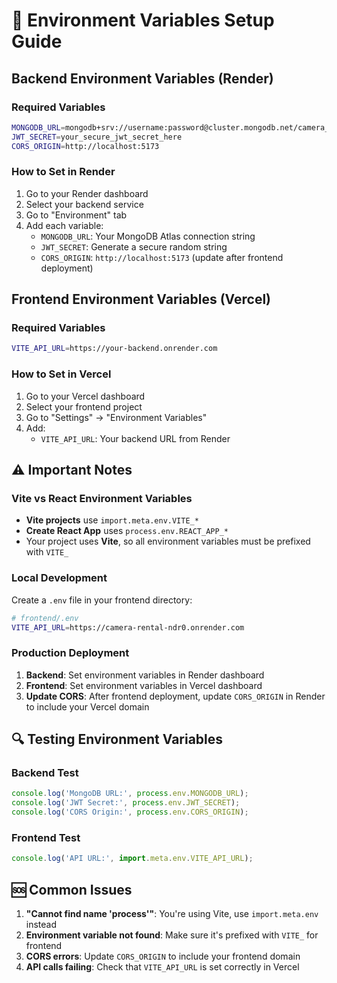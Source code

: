 # 🔧 Environment Variables Setup Guide

## Backend Environment Variables (Render)

### Required Variables
```bash
MONGODB_URL=mongodb+srv://username:password@cluster.mongodb.net/camera_rental
JWT_SECRET=your_secure_jwt_secret_here
CORS_ORIGIN=http://localhost:5173
```

### How to Set in Render
1. Go to your Render dashboard
2. Select your backend service
3. Go to "Environment" tab
4. Add each variable:
   - `MONGODB_URL`: Your MongoDB Atlas connection string
   - `JWT_SECRET`: Generate a secure random string
   - `CORS_ORIGIN`: `http://localhost:5173` (update after frontend deployment)

## Frontend Environment Variables (Vercel)

### Required Variables
```bash
VITE_API_URL=https://your-backend.onrender.com
```

### How to Set in Vercel
1. Go to your Vercel dashboard
2. Select your frontend project
3. Go to "Settings" → "Environment Variables"
4. Add:
   - `VITE_API_URL`: Your backend URL from Render

## ⚠️ Important Notes

### Vite vs React Environment Variables
- **Vite projects** use `import.meta.env.VITE_*`
- **Create React App** uses `process.env.REACT_APP_*`
- Your project uses **Vite**, so all environment variables must be prefixed with `VITE_`

### Local Development
Create a `.env` file in your frontend directory:
```bash
# frontend/.env
VITE_API_URL=https://camera-rental-ndr0.onrender.com
```

### Production Deployment
1. **Backend**: Set environment variables in Render dashboard
2. **Frontend**: Set environment variables in Vercel dashboard
3. **Update CORS**: After frontend deployment, update `CORS_ORIGIN` in Render to include your Vercel domain

## 🔍 Testing Environment Variables

### Backend Test
```javascript
console.log('MongoDB URL:', process.env.MONGODB_URL);
console.log('JWT Secret:', process.env.JWT_SECRET);
console.log('CORS Origin:', process.env.CORS_ORIGIN);
```

### Frontend Test
```javascript
console.log('API URL:', import.meta.env.VITE_API_URL);
```

## 🆘 Common Issues

1. **"Cannot find name 'process'"**: You're using Vite, use `import.meta.env` instead
2. **Environment variable not found**: Make sure it's prefixed with `VITE_` for frontend
3. **CORS errors**: Update `CORS_ORIGIN` to include your frontend domain
4. **API calls failing**: Check that `VITE_API_URL` is set correctly in Vercel 